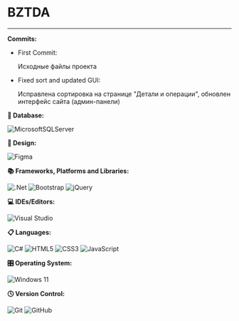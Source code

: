 **<h1>BZTDA</h1>**

<hr></hr>


**Commits:**
<ul>
  <li>First Commit:
    <p>
      Исходные файлы проекта
    </p>
  </li>
  <li>Fixed sort and updated GUI:
    <p>
      Исправлена сортировка на странице "Детали и операции", обновлен интерфейс сайта (админ-панели)
    </p>
  </li>
</ul>

**💾 Database:**
<p></p>

![MicrosoftSQLServer](https://img.shields.io/badge/Microsoft%20SQL%20Server-CC2927?style=for-the-badge&logo=microsoft%20sql%20server&logoColor=white)

**🎨 Design:**
<p></p>

![Figma](https://img.shields.io/badge/figma-%23F24E1E.svg?style=for-the-badge&logo=figma&logoColor=white)

**📚 Frameworks, Platforms and Libraries:**
<p></p>

![.Net](https://img.shields.io/badge/.NET-5C2D91?style=for-the-badge&logo=.net&logoColor=white) ![Bootstrap](https://img.shields.io/badge/bootstrap-%238511FA.svg?style=for-the-badge&logo=bootstrap&logoColor=white) ![jQuery](https://img.shields.io/badge/jquery-%230769AD.svg?style=for-the-badge&logo=jquery&logoColor=white)

**💻 IDEs/Editors:**
<p></p>

![Visual Studio](https://img.shields.io/badge/Visual%20Studio-5C2D91.svg?style=for-the-badge&logo=visual-studio&logoColor=white)

**📋 Languages:**
<p></p>

![C#](https://img.shields.io/badge/c%23-%23239120.svg?style=for-the-badge&logo=csharp&logoColor=white) ![HTML5](https://img.shields.io/badge/html5-%23E34F26.svg?style=for-the-badge&logo=html5&logoColor=white) ![CSS3](https://img.shields.io/badge/css3-%231572B6.svg?style=for-the-badge&logo=css3&logoColor=white) ![JavaScript](https://img.shields.io/badge/javascript-%23323330.svg?style=for-the-badge&logo=javascript&logoColor=%23F7DF1E) 

**🎛️ Operating System:**
<p></p>

![Windows 11](https://img.shields.io/badge/Windows%2011-%230079d5.svg?style=for-the-badge&logo=Windows%2011&logoColor=white)

**🕓 Version Control:**
<p></p>

![Git](https://img.shields.io/badge/git-%23F05033.svg?style=for-the-badge&logo=git&logoColor=white) ![GitHub](https://img.shields.io/badge/github-%23121011.svg?style=for-the-badge&logo=github&logoColor=white)
